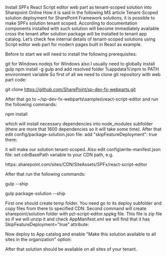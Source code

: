 
Install SPFx React Script editor web part as tenant-scoped solution into Sharepoint Online
How it is said in the following MS article Tenant-Scoped solution deployment for SharePoint Framework solutions, it is possible to make SPFx solution tenant scoped. According to documentation components installed with such solution will become immediately available cross the tenant after solution package will be installed to tenant app catalog. Let’s check few internal details of tenant-scoped solutions using Script editor web part for modern pages built in React as example.

Before to start we will need to install the following prerequisites:

git for Windows
nodejs for Windows
also I usually need to globally install gulp 
npm install -g gulp 
and add resolved folder %appdata%\npm to PATH environment variable
So first of all we need to clone git repository with web part code:

git clone https://github.com/SharePoint/sp-dev-fx-webparts.git

After that go to ~/sp-dev-fx-webparts\samples\react-script-editor and run the following commands:

npm install

which will install necessary dependencies into node_modules subfolder (there are more that 1600 dependencies so it will take some time). After that edit config/package-solution.json file: add "skipFeatureDeployment": true there:



it will make our solution tenant-scoped. Also edit config\write-manifest.json file: set cdnBasePath variable to your CDN path, e.g.

https:<tenant>.sharepoint.com/sites/CDN/SiteAssets/SPFx/react-script-editor

After that run the following commands:

gulp --ship

gulp package-solution --ship

First one should create temp folder. You need go to its deploy subfolder and copy files from there to specified CDN. Second command will create sharepoint/solution folder with pzl-script-editor.sppkg file. This file is zip file so if we will unzip it and check AppManifest.xml we will find that it has SkipFeatureDeployment=”true” attribute:



Now deploy to App catalog and enable "Make this solution available to all sites in the organization" option:



After that solution should be available on all sites of your tenant.
